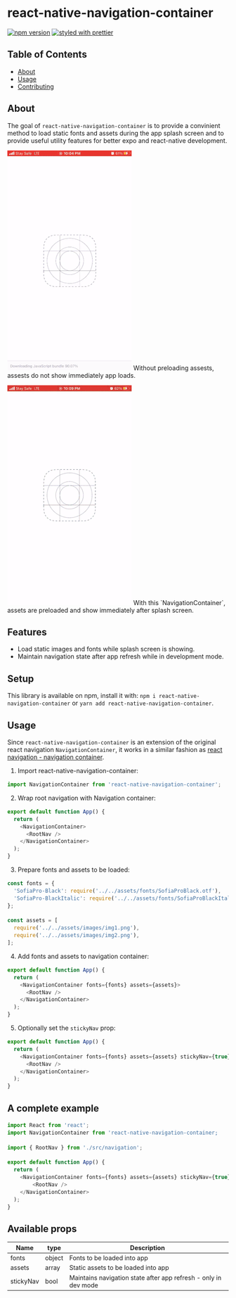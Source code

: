 # react-native-navigation-container

[![npm version](https://badge.fury.io/js/react-native-navigation-container.svg)](https://badge.fury.io/js/react-native-navigation-container)
[![styled with prettier](https://img.shields.io/badge/styled_with-prettier-ff69b4.svg)](https://github.com/prettier/prettier)

## Table of Contents

- [About](#about)
- [Usage](#usage)
- [Contributing](./CONTRIBUTING.md)

## About <a name = "about"></a>

The goal of `react-native-navigation-container` is to provide a convinient method to load static fonts and assets during the app splash screen and to provide useful utility features for better expo and react-native development.

<p align="center">
<p>
<img src="/.github/images/withoutNavContainer.gif" height="500" />
Without preloading assests, assests do not show immediately app loads.
</p>
<p>
<img src="/.github/images/withNavContainer.gif" height="500" />
With this `NavigationContainer`, assets are preloaded and show immediately after splash screen.
</p>
</p>

## Features

- Load static images and fonts while splash screen is showing.
- Maintain navigation state after app refresh while in development mode.

## Setup

This library is available on npm, install it with: `npm i react-native-navigation-container` or `yarn add react-native-navigation-container`.

## Usage <a name = "usage"></a>

Since `react-native-navigation-container` is an extension of the original react navigation `NavigationContainer`, it works in a similar fashion as [react navigation - navigation container](https://reactnavigation.org/docs/navigation-container/).

1. Import react-native-navigation-container:

```javascript
import NavigationContainer from 'react-native-navigation-container';
```

2. Wrap root navigation with Navigation container:

```javascript
export default function App() {
  return (
    <NavigationContainer>
      <RootNav />
    </NavigationContainer>
  );
}
```

3. Prepare fonts and assets to be loaded:

```javascript
const fonts = {
  'SofiaPro-Black': require('../../assets/fonts/SofiaProBlack.otf'),
  'SofiaPro-BlackItalic': require('../../assets/fonts/SofiaProBlackItalic.otf'),
};

const assets = [
  require('../../assets/images/img1.png'),
  require('../../assets/images/img2.png'),
];
```

4. Add fonts and assets to navigation container:

```javascript
export default function App() {
  return (
    <NavigationContainer fonts={fonts} assets={assets}>
      <RootNav />
    </NavigationContainer>
  );
}
```

5. Optionally set the `stickyNav` prop:

```javascript
export default function App() {
  return (
    <NavigationContainer fonts={fonts} assets={assets} stickyNav={true}>
      <RootNav />
    </NavigationContainer>
  );
}
```

## A complete example

```javascript
import React from 'react';
import NavigationContainer from 'react-native-navigation-container;

import { RootNav } from './src/navigation';

export default function App() {
  return (
    <NavigationContainer fonts={fonts} assets={assets} stickyNav={true}>
        <RootNav />
    </NavigationContainer>
  );
}
```

## Available props

| Name      | type   | Description                                                     |
| --------- | ------ | --------------------------------------------------------------- |
| fonts     | object | Fonts to be loaded into app                                     |
| assets    | array  | Static assets to be loaded into app                             |
| stickyNav | bool   | Maintains navigation state after app refresh - only in dev mode |
